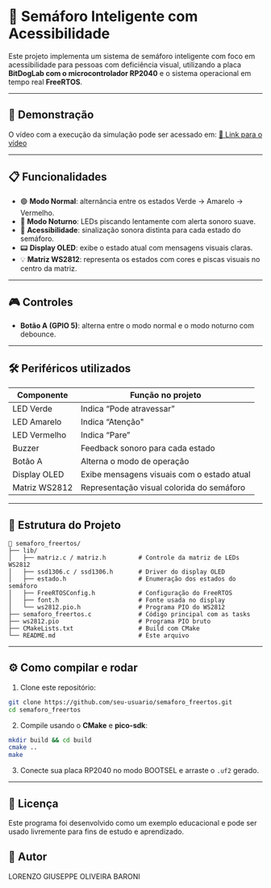 
# 🚦 Semáforo Inteligente com Acessibilidade

Este projeto implementa um sistema de semáforo inteligente com foco em acessibilidade para pessoas com deficiência visual, utilizando a placa **BitDogLab com o microcontrolador RP2040** e o sistema operacional em tempo real **FreeRTOS**.

---

## 🎥 Demonstração
O vídeo com a execução da simulação pode ser acessado em:
[🔗 Link para o vídeo]()

---

## 📋 Funcionalidades

- 🟢 **Modo Normal**: alternância entre os estados Verde → Amarelo → Vermelho.
- 🌙 **Modo Noturno**: LEDs piscando lentamente com alerta sonoro suave.
- 🧠 **Acessibilidade**: sinalização sonora distinta para cada estado do semáforo.
- 📟 **Display OLED**: exibe o estado atual com mensagens visuais claras.
- 💡 **Matriz WS2812**: representa os estados com cores e piscas visuais no centro da matriz.

---

## 🎮 Controles

- **Botão A (GPIO 5)**: alterna entre o modo normal e o modo noturno com debounce.

---

## 🛠️ Periféricos utilizados

| Componente      | Função no projeto |
|-----------------|-------------------|
| LED Verde       | Indica “Pode atravessar” |
| LED Amarelo     | Indica “Atenção" |
| LED Vermelho    | Indica “Pare” |
| Buzzer          | Feedback sonoro para cada estado |
| Botão A         | Alterna o modo de operação |
| Display OLED    | Exibe mensagens visuais com o estado atual |
| Matriz WS2812   | Representação visual colorida do semáforo |

---

## 🧱 Estrutura do Projeto

```
📁 semaforo_freertos/
├── lib/
│   ├── matriz.c / matriz.h         # Controle da matriz de LEDs WS2812
│   ├── ssd1306.c / ssd1306.h       # Driver do display OLED
│   ├── estado.h                    # Enumeração dos estados do semáforo
│   ├── FreeRTOSConfig.h            # Configuração do FreeRTOS
│   ├── font.h                      # Fonte usada no display
│   └── ws2812.pio.h                # Programa PIO do WS2812
├── semaforo_freertos.c             # Código principal com as tasks
├── ws2812.pio                      # Programa PIO bruto
├── CMakeLists.txt                  # Build com CMake
└── README.md                       # Este arquivo
```

---

## ⚙️ Como compilar e rodar

1. Clone este repositório:
```bash
git clone https://github.com/seu-usuario/semaforo_freertos.git
cd semaforo_freertos
```

2. Compile usando o **CMake** e **pico-sdk**:

```bash
mkdir build && cd build
cmake ..
make
```

3. Conecte sua placa RP2040 no modo BOOTSEL e arraste o `.uf2` gerado.

---

## 📝 Licença
Este programa foi desenvolvido como um exemplo educacional e pode ser usado livremente para fins de estudo e aprendizado.

## 📌 Autor
LORENZO GIUSEPPE OLIVEIRA BARONI
